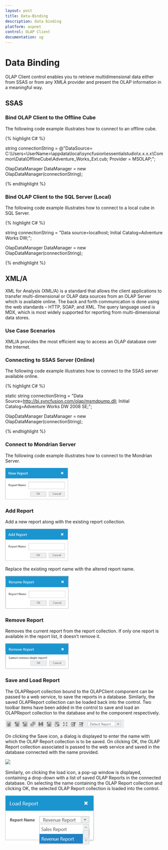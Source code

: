 ```yaml
---
layout: post
title: Data-Binding
description: data binding
platform: aspnet
control: OLAP Client
documentation: ug
---
```


# Data Binding

OLAP Client control enables you to retrieve multidimensional data either from SSAS or from any XMLA provider and present the OLAP information in a meaningful way.

## SSAS

### Bind OLAP Client to the Offline Cube

The following code example illustrates how to connect to an offline cube.


{% highlight C# %}

string connectionString = @"DataSource= C:\Users\<UserName>\appdata\local\syncfusion\essentialstudio\x.x.x.x\Common\Data\OfflineCube\Adventure_Works_Ext.cub; Provider = MSOLAP;";

OlapDataManager DataManager = new OlapDataManager(connectionString);

{% endhighlight %}

### Bind OLAP Client to the SQL Server (Local)

The following code example illustrates how to connect to a local cube in SQL Server.


{% highlight C# %}

string connectionString = "Data source=localhost; Initial Catalog=Adventure Works DW;";

OlapDataManager DataManager = new OlapDataManager(connectionString);

{% endhighlight %}

## XML/A

XML for Analysis (XML/A) is a standard that allows the client applications to transfer multi-dimensional or OLAP data sources from an OLAP Server which is available online. The back and forth communication is done using the web standards – HTTP, SOAP, and XML. The query language used is MDX, which is most widely supported for reporting from multi-dimensional data stores.

### Use Case Scenarios

XML/A provides the most efficient way to access an OLAP database over the Internet.

### Connecting to SSAS Server (Online)

The following code example illustrates how to connect to the SSAS server available online.



{% highlight C# %}

static string connectionString = "Data Source=http://bi.syncfusion.com/olap/msmdpump.dll; Initial Catalog=Adventure Works DW 2008 SE;";   

OlapDataManager DataManager = new OlapDataManager(connectionString);

{% endhighlight %}

### Connect to Mondrian Server

The following code example illustrates how to connect to the Mondrian Server.

![](Data-Binding_images/Data-Binding_img1.png) 



### Add Report

Add a new report along with the existing report collection.

![](Data-Binding_images/Data-Binding_img2.png) 

Replace the existing report name with the altered report name.

![](Data-Binding_images/Data-Binding_img3.png) 

### Remove Report

Removes the current report from the report collection. If only one report is available in the report list, it doesn’t remove it.

![](Data-Binding_images/Data-Binding_img4.png) 

### Save and Load Report

The OLAPReport collection bound to the OLAPClient component can be passed to a web service, to save the reports in a database. Similarly, the saved OLAPReport collection can be loaded back into the control. Two toolbar items have been added in the control to save and load an OLAPReport collection to the database and to the component respectively.

 ![](Data-Binding_images/Data-Binding_img5.png)

On clicking the Save icon, a dialog is displayed to enter the name with which the OLAP Report collection is to be saved. On clicking OK, the OLAP Report collection associated is passed to the web service and saved in the database connected with the name provided. 

![](Data-Binding_images/Data-Binding_img6.png) 

Similarly, on clicking the load icon, a pop-up window is displayed, containing a drop-down with a list of saved OLAP Reports in the connected database. On selecting the name containing the OLAP Report collection and clicking OK, the selected OLAP Report collection is loaded into the control.

![](Data-Binding_images/Data-Binding_img7.png) 